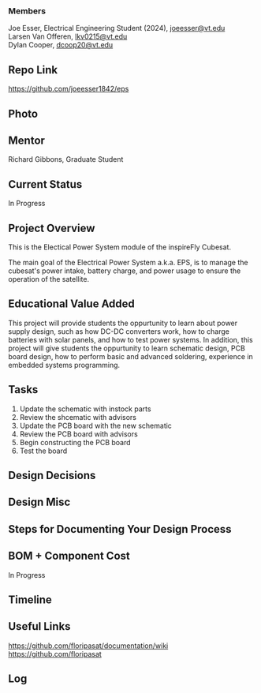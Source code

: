 ### Members
Joe Esser, Electrical Engineering Student (2024), joeesser@vt.edu <br>
Larsen Van Offeren, lkv0215@vt.edu <br>
Dylan Cooper, dcoop20@vt.edu <br>
## Repo Link
<a class="button is-link" href="[https://magicmirror.builders/](https://github.com/joeesser1842/eps)" >https://github.com/joeesser1842/eps</a>

## Photo

## Mentor
Richard Gibbons, Graduate Student

## Current Status
In Progress

## Project Overview
This is the Electical Power System module of the inspireFly Cubesat.

The main goal of the Electrical Power System a.k.a. EPS, is to manage the cubesat's power intake, battery charge, and power usage to ensure the operation of the satellite.

## Educational Value Added
This project will provide students the oppurtunity to learn about power supply design, such as how DC-DC converters work, how to charge batteries with solar panels, and how to test power systems.
In addition, this project will give students the oppurtunity to learn schematic design, PCB board design, how to perform basic and advanced soldering, experience in embedded systems programming.

## Tasks
1. Update the schematic with instock parts <br>
2. Review the shcematic with advisors <br>
3. Update the PCB board with the new schematic <br>
4. Review the PCB board with advisors <br>
5. Begin constructing the PCB board <br>
6. Test the board <br>

## Design Decisions

## Design Misc

## Steps for Documenting Your Design Process

## BOM + Component Cost
In Progress

## Timeline

## Useful Links
https://github.com/floripasat/documentation/wiki <br>
https://github.com/floripasat <br>

## Log
